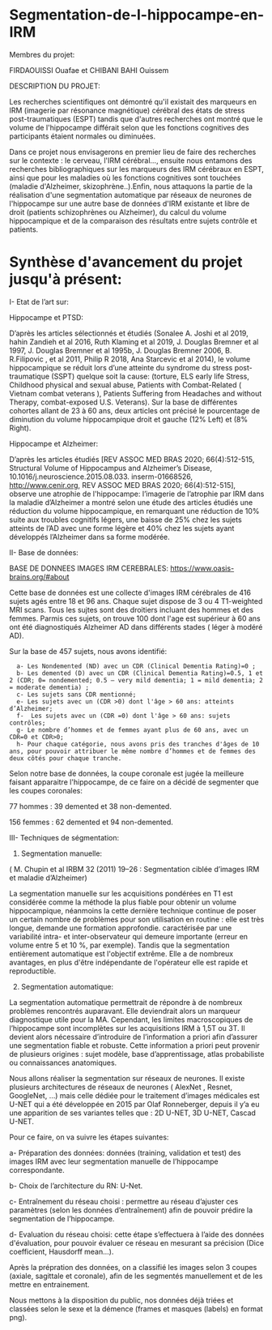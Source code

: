 # Segmentation-de-l-hippocampe-en-IRM
Membres du projet:

FIRDAOUISSI Ouafae     et      CHIBANI BAHI Ouissem

DESCRIPTION DU PROJET:

Les recherches scientifiques ont démontré qu'il existait des marqueurs en IRM (imagerie par résonance magnétique) cérébral des états de stress post-traumatiques (ESPT) tandis que d'autres recherches ont montré que le volume de l'hippocampe différait selon que les fonctions cognitives des participants étaient normales ou diminuées.

Dans ce projet nous envisagerons en premier lieu de faire des recherches sur le contexte : le cerveau, l'IRM cérébral..., ensuite nous entamons des recherches bibliographiques sur les marqueurs des IRM cérébraux en ESPT, ainsi que pour les maladies où les fonctions cognitives sont touchées  (maladie d'Alzheimer, skizophrène..).Enfin, nous attaquons la partie de la réalisation d'une segmentation automatique par réseaux de neurones de l'hippocampe sur une autre base de données d'IRM existante et libre de droit (patients schizophrènes ou Alzheimer), du calcul du volume hippocampique et de la comparaison des résultats entre sujets contrôle et patients.

# Synthèse d'avancement du projet jusqu'à présent:

I- Etat de l’art sur:

Hippocampe et PTSD:

D’après les articles sélectionnés et étudiés (Sonalee A. Joshi et al 2019, hahin Zandieh et al 2016, Ruth Klaming et al 2019,
J. Douglas Bremner et al 1997, J. Douglas Bremner et al 1995b, J. Douglas Bremner 2006, B. R.Filipovic , et al 2011, Philip R 2018, Ana Starcevic et al 2014), le volume hippocampique se réduit lors d’une atteinte du syndrome du stress post-traumatique (SSPT) quelque soit la cause: (torture, ELS early life Stress, Childhood physical and sexual abuse, Patients with Combat-Related ( Vietnam combat veterans ), Patients Suffering from Headaches and without Therapy, combat-exposed U.S. Veterans). Sur la base de différentes cohortes allant de 23 à 60 ans, deux articles ont précisé le pourcentage de diminution du volume hippocampique droit et gauche (12% Left) et (8% Right).

Hippocampe et Alzheimer: 

D’après les articles étudiés [REV ASSOC MED BRAS 2020; 66(4):512-515, Structural Volume of Hippocampus and Alzheimer’s Disease, 10.1016/j.neuroscience.2015.08.033. inserm-01668526, http://www.cenir.org, REV ASSOC MED BRAS 2020; 66(4):512-515], observe une atrophie de l'hippocampe: l’imagerie de l’atrophie par IRM dans la maladie d’Alzheimer a montré selon une étude des articles étudiés une réduction du volume hippocampique, en remarquant une réduction de 10% suite aux troubles cognitifs légers, une baisse de 25% chez les sujets atteints de l’AD avec une forme légère et 40% chez les sujets ayant développés l’Alzheimer dans sa forme modérée.

II- Base de données:

BASE DE DONNEES IMAGES IRM CEREBRALES:
https://www.oasis-brains.org/#about

Cette base de données est une collecte d'images IRM cérébrales de 416 sujets agés entre 18 et 96 ans. Chaque sujet dispose de 3 ou 4 T1-weighted MRI scans.
Tous les sujtes sont des droitiers incluant des hommes et des femmes. Parmis ces sujets, on trouve 100 dont l'age est supérieur à 60 ans ont été diagnostiqués Alzheimer AD dans différents stades ( léger à modéré AD).

Sur la base de 457 sujets, nous avons identifié: 

      a- Les Nondemented (ND) avec un CDR (Clinical Dementia Rating)=0 ;
      b- Les demented (D) avec un CDR (Clinical Dementia Rating)=0.5, 1 et 2 (CDR; 0= nondemented; 0.5 – very mild dementia; 1 = mild dementia; 2 = moderate dementia) ;
      c- Les sujets sans CDR mentionné;
      e- Les sujets avec un (CDR >0) dont l'âge > 60 ans: atteints d’Alzheimer;
      f-  Les sujets avec un (CDR =0) dont l'âge > 60 ans: sujets contrôles;
      g- Le nombre d’hommes et de femmes ayant plus de 60 ans, avec un CDR=0 et CDR>0;
      h- Pour chaque catégorie, nous avons pris des tranches d'âges de 10 ans, pour pouvoir attribuer le même nombre d’hommes et de femmes des deux côtés pour chaque tranche.

Selon notre base de données, la coupe coronale est jugée la meilleure faisant apparaitre l'hippocampe, de ce faire on a décidé de segmenter que les coupes coronales:

77 hommes : 39 demented et 38 non-demented.

156 femmes : 62 demented et 94 non-demented.

III- Techniques de ségmentation:
1) Segmentation manuelle:
   
( M. Chupin et al  IRBM 32 (2011) 19–26  : Segmentation ciblée d’images IRM et maladie d’Alzheimer)

La segmentation manuelle sur les acquisitions pondérées en T1 est considérée comme la méthode la plus fiable pour obtenir un volume hippocampique, néanmoins la cette dernière technique continue de poser un certain nombre de problèmes pour son utilisation en routine : 
elle est très longue, demande une formation approfondie.
caractérisée par une variabilité intra- et inter-observateur qui demeure importante (erreur en volume entre 5 et 10 %, par exemple).
Tandis  que la segmentation entièrement automatique est l'objectif extrême. Elle a de nombreux avantages, en plus d'être indépendante de l'opérateur elle est rapide et reproductible.

2) Segmentation automatique:
   
La segmentation automatique permettrait de répondre à de nombreux problèmes rencontrés auparavant. Elle deviendrait alors un marqueur diagnostique utile pour la MA. Cependant, les limites macroscopiques de l’hippocampe sont incomplètes sur les acquisitions IRM à 1,5T ou 3T. Il devient alors nécessaire d’introduire de l’information a priori afin d’assurer une segmentation fiable et robuste. Cette information a priori peut provenir de plusieurs origines : sujet modèle, base d’apprentissage, atlas probabiliste ou connaissances anatomiques.

Nous allons réaliser la segmentation sur réseaux de neurones. Il existe plusieurs architectures de réseaux de neurones ( AlexNet , Resnet, GoogleNet, …) mais celle dédiée pour le traitement d’images médicales est U-NET qui a été  développée en 2015 par Olaf Ronneberger, depuis il y’a eu une apparition de ses variantes telles que : 2D U-NET, 3D U-NET, Cascad U-NET.

Pour ce faire, on va suivre les étapes suivantes:

a- Préparation des données: données (training, validation et test) des images IRM avec leur segmentation manuelle de l’hippocampe correspondante.

b- Choix de l’architecture du RN: U-Net.

c- Entraînement du réseau choisi : permettre au réseau d’ajuster ces paramètres (selon les données d’entraînement) afin de pouvoir prédire la segmentation de l’hippocampe.

d- Evaluation du réseau choisi: cette étape s’effectuera à l’aide des données d'évaluation, pour pouvoir évaluer ce réseau en mesurant sa précision (Dice coefficient, Hausdorff mean...).

Après la prépration des données, on a classifié les images selon 3 coupes (axiale, sagittale et coronale), afin de les segmentés manuellement et de les mettre en entrainement.

Nous mettons à la disposition du public, nos données déjà triées et classées selon le sexe et la démence (frames et masques (labels) en format png).



